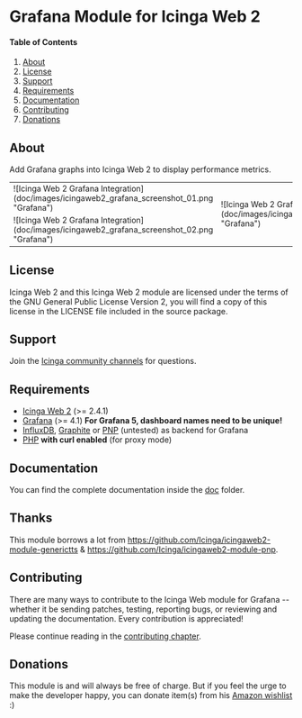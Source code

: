 # Grafana Module for Icinga Web 2

#### Table of Contents

1. [About](#about)
2. [License](#license)
3. [Support](#support)
4. [Requirements](#requirements)
5. [Documentation](#documentation)
6. [Contributing](#contributing)
7. [Donations](#donations)


## About

Add Grafana graphs into Icinga Web 2 to display performance metrics.

<table>
<tr>
   <td>![Icinga Web 2 Grafana Integration](doc/images/icingaweb2_grafana_screenshot_01.png "Grafana")</td>
   <td rowspan="2">![Icinga Web 2 Grafana Integration](doc/images/icingaweb2_grafana_screenshot_05.png "Grafana")</td>
</tr>
<tr>
   <td>![Icinga Web 2 Grafana Integration](doc/images/icingaweb2_grafana_screenshot_02.png "Grafana")</td>
</tr>
</table>




## License

Icinga Web 2 and this Icinga Web 2 module are licensed under the terms of the GNU
General Public License Version 2, you will find a copy of this license in the
LICENSE file included in the source package.

## Support

Join the [Icinga community channels](https://www.icinga.com/community/get-involved/) for questions.

## Requirements

* [Icinga Web 2](https://www.icinga.com/products/icinga-web-2/) (>= 2.4.1)
* [Grafana](https://grafana.com/) (>= 4.1) **For Grafana 5, dashboard names need to be unique!**
* [InfluxDB](https://docs.influxdata.com/influxdb/), [Graphite](https://graphiteapp.org) or [PNP](https://docs.pnp4nagios.org/) (untested) as backend for Grafana
* [PHP](https://www.php.net) **with curl enabled** (for proxy mode)

## Documentation

You can find the complete documentation inside the [doc](https://github.com/Mikesch-mp/icingaweb2-module-grafana/raw/master/doc) folder.

## Thanks

This module borrows a lot from https://github.com/Icinga/icingaweb2-module-generictts & https://github.com/Icinga/icingaweb2-module-pnp.

## Contributing

There are many ways to contribute to the Icinga Web module for Grafana --
whether it be sending patches, testing, reporting bugs, or reviewing and
updating the documentation. Every contribution is appreciated!

Please continue reading in the [contributing chapter](CONTRIBUTING.md).

## Donations
This module is and will always be free of charge. But if you feel the urge to make the developer happy, you can donate item(s) from his [Amazon wishlist](https://www.amazon.de/hz/wishlist/ls/1QS5BHOL5V7AE?&sort=default) :)

